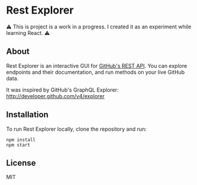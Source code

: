 # Rest Explorer

:warning: This is project is a work in a progress. I created it as an experiment while learning React. :warning:

## About

Rest Explorer is an interactive GUI for [GitHub's REST API](https://developer.github.com/v3/). You can explore endpoints and their documentation, and run methods on your live GitHub data.

It was inspired by GitHub's GraphQL Explorer: http://developer.github.com/v4/explorer

## Installation

To run Rest Explorer locally, clone the repository and run:
```
npm install
npm start
```

## License

MIT
